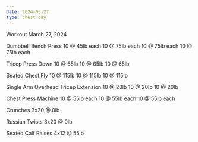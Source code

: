 ```yaml
---
date: 2024-03-27
type: chest day
---
```

Workout March 27, 2024

Dumbbell Bench Press
10 @ 45lb each
10 @ 75lb each
10 @ 75lb each
10 @ 75lb each

Tricep Press Down
10 @ 65lb
10 @ 65lb
10 @ 65lb

Seated Chest Fly
10 @ 115lb
10 @ 115lb
10 @ 115lb

Single Arm Overhead Tricep Extension
10 @ 20lb
10 @ 20lb
10 @ 20lb

Chest Press Machine
10 @ 55lb each
10 @ 55lb each
10 @ 55lb each

Crunches
3x20 @ 0lb

Russian Twists
3x20 @ 0lb

Seated Calf Raises
4x12 @ 55lb